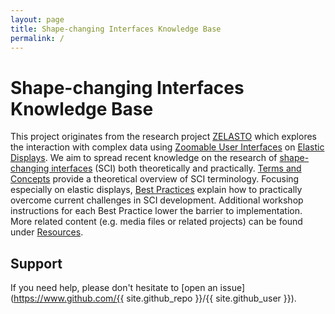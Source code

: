```yaml
---
layout: page
title: Shape-changing Interfaces Knowledge Base
permalink: /
---
```


# Shape-changing Interfaces Knowledge Base

This project originates from the research project [ZELASTO](/2019/daten-zum-anfassen/) which explores the interaction with complex data using [Zoomable User Interfaces](/terms/zoomable-user-interface) on [Elastic Displays](/terms/elastic-display).
We aim to spread recent knowledge on the research of [shape-changing interfaces](/terms/shape-changing-interface) (SCI) both theoretically and practically. 
[Terms and Concepts](/terms-and-concepts/) provide a theoretical overview of SCI terminology. Focusing especially on elastic displays, [Best Practices](/best-practices/) explain how to practically overcome current challenges in SCI development. Additional workshop instructions for each Best Practice lower the barrier to implementation.
More related content (e.g. media files or related projects) can be found under [Resources](/resources/). 

## Support

If you need help, please don't hesitate to [open an issue](https://www.github.com/{{ site.github_repo }}/{{ site.github_user }}).